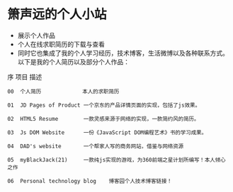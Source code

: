 # 箫声远的个人小站 
 * 展示个人作品
 * 个人在线求职简历的下载与查看
 * 同时它也集成了我的个人学习经历，技术博客，生活微博以及各种联系方式。
以下是我的个人简历以及部分个人作品：

序	项目	描述

	00	个人简历			 本人的求职简历	
	
	01	JD Pages of Product	一个京东的产品详情页面的实现，包括了js效果。
		
	02	HTML5 Resume	    一款灵感来源于网络的实现，一款简约风的简历。
		
	03	Js DOM Website	    一份《JavaScript DOM编程艺术》书的学习成果。
		
	04	DAD's website	    一个帮家人写的商务网站，借鉴与网络资源
		
	05	myBlackJack(21)	    一款纯js实现的游戏，为360前端之星计划所编写！本人倾心之作
		
	06	Personal technology blog	博客园个人技术博客链接！	
